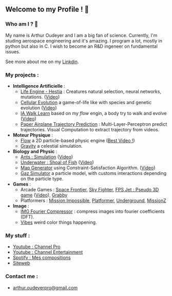 ## Welcome to my Profile ! 🚀

### Who am I ? 🤷‍

My name is Arthur Oudeyer and I am a big fan of science.
Currently, I'm studing aerospace engineering and it's amazing.
I program a lot, mostly in python but also in C.
I wish to become an R&D ingeneer on fundamental issues.

See more about me on my [Linkdin](linkedin.com/in/arthur-oudeyer-56b795347).

### My projects :
+ **Intelligence Artificielle** :
    + [Life Engine - Hestia](https://github.com/Arthur1459/Hestia-LifeEngine) : Creatures natural selection, neural networks, mutations. ([Video](https://www.youtube.com/watch?v=lEb7CYoWC1o))   
    + [Cellular Evolution](https://github.com/Arthur1459/Sandbox/tree/Cellular_Evolution/CellularEvolution) a game-of-life like with species and genetic evolution ([Video](https://youtu.be/scTMij-t5qM?si=oxr-8ZQLQCNFJy-W))
    + [IA Walk Learn](https://github.com/Arthur1459/Sandbox/tree/IA_WalkEvolution/IAwalkV1) based on my *flow* engin, a body try to walk and evolve ([Video](https://youtu.be/ZsRW8K_1e3M?si=l0sip7GCNoOB2keD))
    + [Paper Airplane Trajectory Prediction]() : Multi-Layer-Perceptron predict trajectories. Visual Computation to extract trajectory from videos.
+ **Moteur Physique** :
  + [Flow](https://github.com/Arthur1459/Sandbox/tree/2DPhysicEngine_Flow/Flow) a 2D particle-based physic engine ([Best Video !](https://www.youtube.com/watch?v=sULbugrldyQ))
  + [Gravity](https://github.com/Arthur1459/Sandbox/tree/Gravity/Gravity) a celestial simulation.
+ **Biology and Physic** :
  + [Ants : Simulation]() ([Video](https://youtu.be/hy7VarhVZ08?si=_Vn08h6n_Vnn-umb))
  + [Underwater : Shoal of Fish]() ([Video](https://youtu.be/cxvNE3-Js0k))
  + [Map Generator]() using Constraint-Satisfaction Algorithm. ([Video](https://youtu.be/9tTkk0wHrWs?si=V1EuOSLu_9yeD-8W))
  + [Gaz Simulator](https://github.com/Arthur1459/GazSimulator) a particle model, with customs interactions depending on the particle type.
+ **Games** :
  + Arcade Games : [Space Frontier](), [Sky Fighter](https://github.com/Arthur1459/SkyFighter), [FPS Jet : Pseudo 3D game]() ([Video](https://youtu.be/d2a_13CYoH8?si=6Skaexxc9yxy1TvK)), [Grabby]()
  + Platformers : [Mission Impossible](), [Platformer](), [Underground](), [MissionZ](https://github.com/Arthur1459/MissionZ)
+ **Image** :
  + [IMG Fourier Compressor]() : compress images into fourier coefficients (DFT).
  + [Vibes]() weird color things happening.

### My stuff :
+ [Youtube : Channel Pro](https://www.youtube.com/@arthuroudeyer9285)
+ [Youtube : Channel Entertainment](https://youtube.com/@arthur_zed2lmr?si=BI7tKEajujoMRMOV)
+ [Spotify : Mes compositions](open.spotify.com/intl-fr/artist/19ZpwLenlefEJ4BoeyzDjp?si=6oX-7xT4S_6_isfJUAJcAQ)
+ [Siteweb](https://arthur-oudeyer---projects.webnode.fr)

### Contact me :
+ [arthur.oudeyerpro@gmail.com](mailto:arthur.oudeyerpro@gmail.com)
